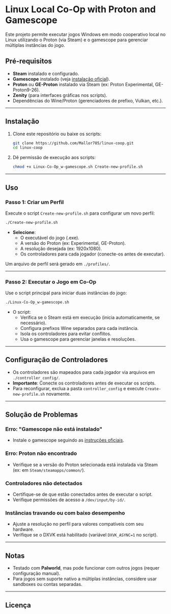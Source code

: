 # Linux Local Co-Op with Proton and Gamescope

Este projeto permite executar jogos Windows em modo cooperativo local no Linux utilizando o Proton (via Steam) e o gamescope para gerenciar múltiplas instâncias do jogo.

## Pré-requisitos

- **Steam** instalado e configurado.
- **Gamescope** instalado (veja [instalação oficial](https://github.com/ValveSoftware/gamescope)).
- **Proton** ou **GE-Proton** instalado via Steam (ex: Proton Experimental, GE-Proton9-26).
- **Zenity** (para interfaces gráficas nos scripts).
- Dependências do Wine/Proton (gerenciadores de prefixo, Vulkan, etc.).

---

## Instalação

1. Clone este repositório ou baixe os scripts:
   ```bash
   git clone https://github.com/Mallor705/linux-coop.git
   cd linux-coop
   ```

2. Dê permissão de execução aos scripts:
   ```bash
   chmod +x Linux-Co-Op_w-gamescope.sh Create-new-profile.sh
   ```

---

## Uso

### Passo 1: Criar um Perfil

Execute o script `Create-new-profile.sh` para configurar um novo perfil:
```bash
./Create-new-profile.sh
```

- **Selecione**:
  - O executável do jogo (.exe).
  - A versão do Proton (ex: Experimental, GE-Proton).
  - A resolução desejada (ex: 1920x1080).
  - Os controladores para cada jogador (conecte-os antes de executar).

Um arquivo de perfil será gerado em `./profiles/`.

---

### Passo 2: Executar o Jogo em Co-Op

Use o script principal para iniciar duas instâncias do jogo:
```bash
./Linux-Co-Op_w-gamescope.sh
```

- O script:
  - Verifica se o Steam está em execução (inicia automaticamente, se necessário).
  - Configura prefixos Wine separados para cada instância.
  - Isola os controladores para evitar conflitos.
  - Usa o gamescope para gerenciar janelas e resoluções.

---

## Configuração de Controladores

- Os controladores são mapeados para cada jogador via arquivos em `./controller_config/`.
- **Importante**: Conecte os controladores antes de executar os scripts.
- Para reconfigurar, exclua a pasta `controller_config` e execute `Create-new-profile.sh` novamente.

---

## Solução de Problemas

### Erro: "Gamescope não está instalado"
- Instale o gamescope seguindo as [instruções oficiais](https://github.com/ValveSoftware/gamescope#packaging).

### Erro: Proton não encontrado
- Verifique se a versão do Proton selecionada está instalada via Steam (ex: em `Steam/steamapps/common/`).

### Controladores não detectados
- Certifique-se de que estão conectados antes de executar o script.
- Verifique permissões de acesso a `/dev/input/by-id/`.

### Instâncias travando ou com baixo desempenho
- Ajuste a resolução no perfil para valores compatíveis com seu hardware.
- Verifique se o DXVK está habilitado (variável `DXVK_ASYNC=1` no script).

---

## Notas

- Testado com **Palworld**, mas pode funcionar com outros jogos (requer configuração manual).
- Para jogos sem suporte nativo a múltiplas instâncias, considere usar sandboxes ou contas separadas.

---

## Licença
